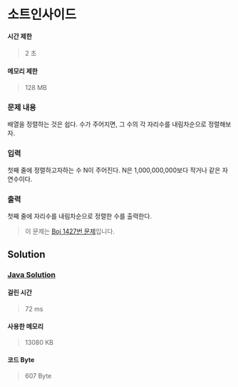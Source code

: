 # 소트인사이드


#### 시간 제한


> 2 초


#### 메모리 제한


> 128 MB


### 문제 내용


배열을 정렬하는 것은 쉽다. 수가 주어지면, 그 수의 각 자리수를 내림차순으로 정렬해보자.


### 입력


첫째 줄에 정렬하고자하는 수 N이 주어진다. N은 1,000,000,000보다 작거나 같은 자연수이다.


### 출력


첫째 줄에 자리수를 내림차순으로 정렬한 수를 출력한다.


> 이 문제는 [Boj 1427번 문제](https://www.acmicpc.net/problem/1427)입니다.


## Solution


### [Java Solution](./main.java)


#### 걸린 시간


> 72 ms


#### 사용한 메모리


> 13080 KB


#### 코드 Byte


> 607 Byte
